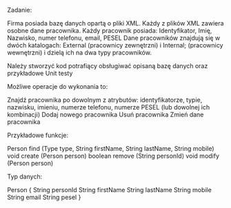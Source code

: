 Zadanie:

Firma posiada bazę danych opartą o pliki XML. Każdy z plików XML zawiera osobne dane pracownika.
Każdy pracownik posiada: Identyfikator, Imię, Nazwisko, numer telefonu, email, PESEL
Dane pracowników znajdują się w dwóch katalogach: External (pracownicy zewnętrzni) i Internal; (pracownicy wewnętrzni) i dzielą ich na dwa typy pracowników.

Należy stworzyć kod potrafiący obsługiwać opisaną bazę danych oraz przykładowe Unit testy

Możliwe operacje do wykonania to:

Znajdź pracownika po dowolnym z atrybutów: identyfikatorze, typie, nazwisku, imieniu, numerze telefonu, numerze PESEL (lub dowolnej ich kombinacji)
Dodaj nowego pracownika
Usuń pracownika
Zmień dane pracownika
 

Przykładowe funkcje:

Person find (Type type, String firstName, String lastName, String mobile)
void create (Person person)
boolean remove (String personId)
void modify (Person person)
 

Typ danych:

Person {
String personId
String firstName
String lastName
String mobile
String email
String pesel
}
 
